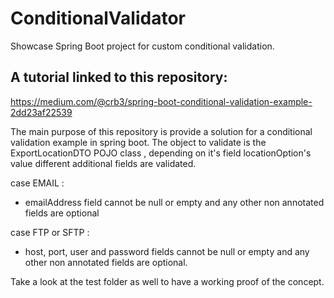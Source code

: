 # ConditionalValidator
Showcase Spring Boot project for custom conditional validation.

## A tutorial linked to this repository:
https://medium.com/@crb3/spring-boot-conditional-validation-example-2dd23af22539

The main purpose of this repository is provide a solution for a conditional validation example in spring boot.
The object to validate is the ExportLocationDTO POJO class , depending on it's field locationOption's value 
different additional fields are validated.

case EMAIL :
- emailAddress field cannot be null or empty and any other non annotated fields are optional

case FTP or SFTP :
- host, port, user and password fields cannot be null or empty and any other non annotated fields are optional.

Take a look at the test folder as well to have a working proof of the concept.
